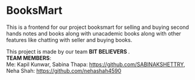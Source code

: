 # BooksMart
This is a frontend for our project booksmart for selling and buying second hands notes and books along with unacademic books along with other features like chatting with seller and buying books. 

This project is made by our team <b>BIT BELIEVERS </b>.  </br>
<b>TEAM MEMBERS</b>:  </br>    Me: Kapil Kunwar, Sabina Thapa: https://github.com/SABINAKSHETTRY, Neha Shah: https://github.com/nehashah4590
